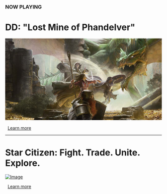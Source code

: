 ### NOW PLAYING

# D<i class="fab fa-d-and-d"></i>D: "Lost Mine of Phandelver"

<a class="featured" href="/campaign">![Image](/dnd-5e-phandelver-carousel.png)</a>

<i class="fas fa-book-open"></i>&nbsp;&nbsp;[Learn more](/campaign)

---

# Star Citizen: Fight. Trade. Unite. Explore.

<a class="featured" href="/star-citizen">![Image](/assets/img/starcitizen-alpha-carousel.png)</a>

<i class="fas fa-book-open"></i>&nbsp;&nbsp;[Learn more](/star-citizen)
